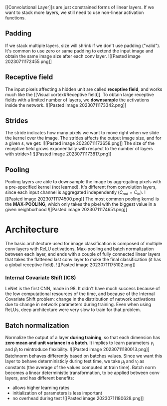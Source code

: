 [[Convolutional Layer]]s are just constrained forms of linear layers.
If we want to stack more layers, we still need to use non-linear activation functions.
## Padding
If we stack multiple layers, size will shrink if we don't use padding ("valid").
It's common to use zero or same padding to extend the input image and obtain the same image size after each conv layer.
![[Pasted image 20230711172455.png]]
## Receptive field
The input pixels affecting a hidden unit are called **receptive field**, and works much like the [[Visual cortex#Receptive field]].
To obtain large receptive fields with a limited number of layers, we **downsample** the activations inside the network.
![[Pasted image 20230711173342.png]]
## Strides
The stride indicates how many pixels we want to move right when we slide the kernel over the image.
The strides affects the output image size, and for a given s, we get:
![[Pasted image 20230711173658.png]]
The size of the receptive field grows exponentially with respect to the number of layers with stride>1
![[Pasted image 20230711173817.png]]
## Pooling 
Pooling layers are able to downsample the image by aggregating pixels with a pre-specified kernel (not learned). 
It's different from convolution layers, since each input channel is aggregated independently ($C_{out}=C_{in}$).
![[Pasted image 20230711174500.png]]
The most common pooling kernel is the **MAX-POOLING**, which only takes the pixel with the biggest value in a given neighborhood 
![[Pasted image 20230711174651.png]]
# Architecture
The basic architecture used for image classification is composed of multiple conv layers with ReLU activations, Max-pooling and batch normalization between each layer, end ends with a couple of fully connected linear layers that takes the flattened last conv layer to make the final classification (it has a global receptive field).
![[Pasted image 20230711175102.png]]

### Internal Covariate Shift (ICS)
LeNet is the first CNN, made in 98. It didn't have much success because of the low computational resources of the time, and because of the Internal Covariate Shift problem: change in the distribution of network activations due to change in network parameters during training.
Even when using ReLUs, deep architecture were very slow to train for that problem.
## Batch normalization
Normalize the output of a layer **during training**, so that each dimension has **zero mean and unit variance in a batch**.
It implies to learn parameters $\gamma_{i}$ and $\beta_i$ to reintroduce flexibility.
![[Pasted image 20230711180013.png]]
Batchnorm behaves differently based on batches values. Since we want this layer to behave deterministicly during test time, we take $\mu_j$ and $\nu_j$ as constants (the average of the values computed at train time). Batch norm becomes a linear deterministic transformation, to be applied between conv layers, and has different benefits:
- allows higher learning rates
- initialization of parameters is less important
- no overhead during test
![[Pasted image 20230711180628.png]]
